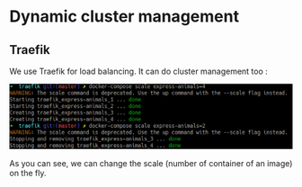 # Dynamic cluster management

## Traefik
We use Traefik for load balancing. It can do cluster management too :

![](./images/clusterManagement.png)

As you can see, we can change the scale (number of container of an image) on the fly.
